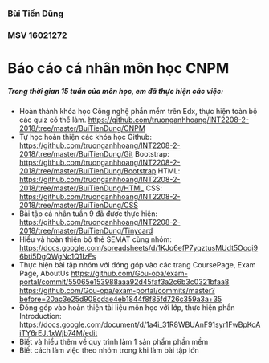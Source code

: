﻿### Bùi Tiến Dũng
### MSV 16021272
# Báo cáo cá nhân môn học CNPM
##### Trong thời gian 15 tuần của môn học, em đã thực hiện các việc:
- Hoàn thành khóa học Công nghệ phần mềm trên Edx, thực hiện toàn bộ các quiz có thể làm. 
https://github.com/truonganhhoang/INT2208-2-2018/tree/master/BuiTienDung/CNPM
- Tự học hoàn thiện các khóa học
Github: https://github.com/truonganhhoang/INT2208-2-2018/tree/master/BuiTienDung/Git
Bootstrap: https://github.com/truonganhhoang/INT2208-2-2018/tree/master/BuiTienDung/Bootstrap
HTML: https://github.com/truonganhhoang/INT2208-2-2018/tree/master/BuiTienDung/HTML
CSS: https://github.com/truonganhhoang/INT2208-2-2018/tree/master/BuiTienDung/CSS
- Bài tập cá nhân tuần 9 đã được thực hiện:
https://github.com/truonganhhoang/INT2208-2-2018/tree/master/BuiTienDung/Tinycard
- Hiểu và hoàn thiện bộ thẻ SEMAT cùng nhóm:
https://docs.google.com/spreadsheets/d/1KJq6efP7yqztusMUdt5Ooqi96bti5DgQWgNc1Q1IzFs
- Thực hiện bài tập nhóm với đóng góp vào các trang CoursePage, Exam Page, AboutUs
https://github.com/Gou-opa/exam-portal/commit/55065e153988aaa92d45faf3a2c6b3c0321bfaa8
https://github.com/Gou-opa/exam-portal/commits/master?before=20ac3e25d908cdae4eb1844f8f85fd726c359a3a+35
- Đóng góp vào hoàn thiện tài liệu môn học với lớp, thực hiện phần Introduction:
https://docs.google.com/document/d/1a4i_31R8WBUAnF91syr1FwBpKoAiTY6rEJt1xWjb74M/edit
- Biết và hiểu thêm về quy trình làm 1 sản phẩm phần mềm
- Biết cách làm việc theo nhóm trong khi làm bài tập lớn
